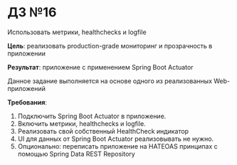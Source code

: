 # ДЗ №16

Использовать метрики, healthchecks и logfile

**Цель**: реализовать production-grade мониторинг и прозрачность в приложении

**Результат**: приложение с применением Spring Boot Actuator

Данное задание выполняется на основе одного из реализованных Web-приложений

**Требования**:
1. Подключить Spring Boot Actuator в приложение.
2. Включить метрики, healthchecks и logfile.
3. Реализовать свой собственный HealthCheck индикатор
4. UI для данных от Spring Boot Actuator реализовывать не нужно.
5. Опционально: переписать приложение на HATEOAS принципах с помощью Spring Data REST Repository
